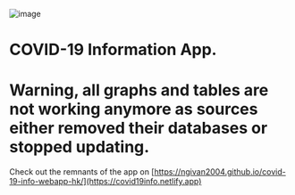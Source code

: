 ![image](https://github.com/ngivan2004/covid-19-info-webapp-hk/assets/61515871/af02f4cc-5ada-4d0b-a70a-c791728a3c10)
# COVID-19 Information App.
# Warning, all graphs and tables are not working anymore as sources either removed their databases or stopped updating.
Check out the remnants of the app on [https://ngivan2004.github.io/covid-19-info-webapp-hk/](https://covid19info.netlify.app)
